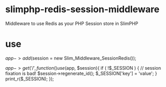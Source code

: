 slimphp-redis-session-middleware
================================

Middleware to use Redis as your PHP Session store in SlimPHP

use
================================

$app->add($session = new Slim_Middleware_SessionRedis());

$app->get('/', function()
use ($app, $session){
	if ( !$_SESSION ) {
		// session fixation is bad!
		$session->regenerate_id();
		$_SESSION['key'] = 'value';
	}
	print_r($_SESSION);
});
